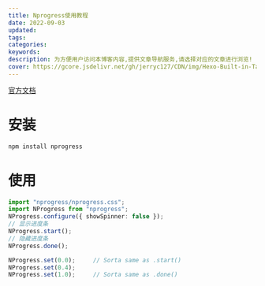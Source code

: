 ```yaml
---
title: Nprogress使用教程
date: 2022-09-03
updated:
tags:
categories:
keywords:
description: 为方便用户访问本博客内容,提供文章导航服务,请选择对应的文章进行浏览!
cover: https://gcore.jsdelivr.net/gh/jerryc127/CDN/img/Hexo-Built-in-Tag-Plugins-COVER.png
---
```


[官方文档](https://www.npmjs.com/package/nprogress)

# 安装

```bash
npm install nprogress
```

# 使用

```TypeScript
import "nprogress/nprogress.css";
import NProgress from "nprogress";
NProgress.configure({ showSpinner: false });
// 显示进度条
NProgress.start();
// 隐藏进度条
NProgress.done();

NProgress.set(0.0);     // Sorta same as .start()
NProgress.set(0.4);
NProgress.set(1.0);     // Sorta same as .done()
```
